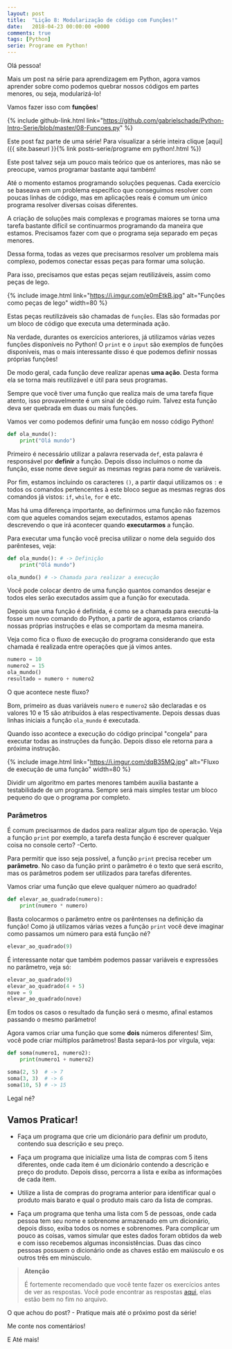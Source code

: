 ```yaml
---
layout: post
title:  "Lição 8: Modularização de código com Funções!"
date:   2018-04-23 00:00:00 +0000
comments: true
tags: [Python]
serie: Programe em Python!
---
```


Olá pessoa!

Mais um post na série para aprendizagem em Python, agora vamos aprender sobre como podemos quebrar nossos códigos em partes menores, ou seja, modularizá-lo!

Vamos fazer isso com **funções**!

<!--more-->

{% include github-link.html link="https://github.com/gabrielschade/Python-Intro-Serie/blob/master/08-Funcoes.py" %} 

Este post faz parte de uma série! Para visualizar a série inteira clique [aqui]({{ site.baseurl }}{% link posts-serie/programe em python!.html %})

Este post talvez seja um pouco mais teórico que os anteriores, mas não se preocupe, vamos programar bastante aqui também!

Até o momento estamos programando soluções pequenas. Cada exercício se baseava em um problema específico que conseguimos resolver com poucas linhas de código, mas em aplicações reais é comum um único programa resolver diversas coisas diferentes.

A criação de soluções mais complexas e programas maiores se torna uma tarefa bastante difícil se continuarmos programando da maneira que estamos. Precisamos fazer com que o programa seja separado em peças menores. 

Dessa forma, todas as vezes que precisarmos resolver um problema mais complexo, podemos conectar essas peças para formar uma solução.

Para isso, precisamos que estas peças sejam reutilizáveis, assim como peças de lego.

{% include image.html link="https://i.imgur.com/e0mEtkB.jpg" alt="Funções como peças de lego" width=80 %}

Estas peças reutilizáveis são chamadas de `funções`. Elas são formadas por um bloco de código que executa uma determinada ação.

Na verdade, durantes os exercícios anteriores, já utilizamos várias vezes funções disponíveis no Python! O `print` e o `input` são exemplos de funções disponíveis, mas o mais interessante disso é que podemos definir nossas próprias funções!

De modo geral, cada função deve realizar apenas **uma ação**. Desta forma ela se torna mais reutilizável e útil para seus programas.

Sempre que você tiver uma função que realiza mais de uma tarefa fique atento, isso provavelmente é um sinal de código ruim. Talvez esta função deva ser quebrada em duas ou mais funções.

Vamos ver como podemos definir uma função em nosso código Python!

```python
def ola_mundo():
    print("Olá mundo")
```
Primeiro é necessário utilizar a palavra reservada `def`, esta palavra é responsável por **definir** a função. Depois disso incluímos o nome da função, esse nome deve seguir as mesmas regras para nome de variáveis.

Por fim, estamos incluindo os caracteres `()`, a partir daqui utilizamos os `:` e todos os comandos pertencentes à este bloco segue as mesmas regras dos comandos já vistos: `if`, `while`, `for` e etc.

Mas há uma diferença importante, ao definirmos uma função não fazemos com que aqueles comandos sejam executados, estamos apenas descrevendo o que irá acontecer quando **executarmos** a função.

Para executar uma função você precisa utilizar o nome dela seguido dos parênteses, veja:

```python
def ola_mundo(): # -> Definição
    print("Olá mundo")

ola_mundo() # -> Chamada para realizar a execução
```

Você pode colocar dentro de uma função quantos comandos desejar e todos eles serão executados assim que a função for executada.

Depois que uma função é definida, é como se a chamada para executá-la fosse um novo comando do Python, a partir de agora, estamos criando nossas próprias instruções e elas se comportam da mesma maneira.

Veja como fica o fluxo de execução do programa considerando que esta chamada é realizada entre operações que já vimos antes.

```python
numero = 10
numero2 = 15
ola_mundo()
resultado = numero + numero2
```

O que acontece neste fluxo?

Bom, primeiro as duas variáveis `numero` e `numero2` são declaradas e os valores 10 e 15 são atribuídos à elas respectivamente. Depois dessas duas linhas iniciais a função `ola_mundo` é executada. 

Quando isso acontece a execução do código principal "congela" para executar todas as instruções da função. Depois disso ele retorna para a próxima instrução.

{% include image.html link="https://i.imgur.com/dqB35MQ.jpg" alt="Fluxo de execução de uma função" width=80 %}

Dividir um algoritmo em partes menores também auxilia bastante a testabilidade de um programa. Sempre será mais simples testar um bloco pequeno do que o programa por completo.

### Parâmetros

É comum precisarmos de dados para realizar algum tipo de operação. Veja a função `print` por exemplo, a tarefa desta função é escrever qualquer coisa no console certo? -Certo.

Para permitir que isso seja possível, a função `print` precisa receber um **parâmetro**. No caso da função print o parâmetro é o texto que será escrito, mas os parâmetros podem ser utilizados para tarefas diferentes.

Vamos criar uma função que eleve qualquer número ao quadrado!

```python
def elevar_ao_quadrado(numero):
    print(numero * numero)
```

Basta colocarmos o parâmetro entre os parêntenses na definição da função! Como já utilizamos várias vezes a função `print` você deve imaginar como passamos um número para está função né?

```python
elevar_ao_quadrado(9)
```
É interessante notar que também podemos passar variáveis e expressões no parâmetro, veja só:

```python
elevar_ao_quadrado(9)
elevar_ao_quadrado(4 + 5)
nove = 9
elevar_ao_quadrado(nove)
```

Em todos os casos o resultado da função será o mesmo, afinal estamos passando o mesmo parâmetro!

Agora vamos criar uma função que some **dois** números diferentes! Sim, você pode criar múltiplos parâmetros! Basta separá-los por vírgula, veja:

```python
def soma(numero1, numero2):
    print(numero1 + numero2)

soma(2, 5)  # -> 7
soma(3, 3)  # -> 6
soma(10, 5) # -> 15
```

Legal né?

## Vamos Praticar!

* Faça um programa que crie um dicionário para definir um produto, contendo sua descrição e seu preço.

* Faça um programa que inicialize uma lista de compras com 5 itens diferentes, onde cada item é um dicionário contendo a descrição e preço do produto. Depois disso, percorra a lista e exiba as informações de cada item.

* Utilize a lista de compras do programa anterior para identificar qual o produto mais barato e qual o produto mais caro da lista de compras.

* Faça um programa que tenha uma lista com 5 de pessoas, onde cada pessoa tem seu nome e sobrenome armazenado em um dicionário, depois disso, exiba todos os nomes e sobrenomes. Para complicar um pouco as coisas, vamos simular que estes dados foram obtidos da web e com isso recebemos algumas inconsistências. Duas das cinco pessoas possuem o dicionário onde as chaves estão em maiúsculo e os outros três em minúsculo.

> **Atenção**
> 
> É fortemente recomendado que você tente fazer os exercícios antes de ver as respostas.
> Você pode encontrar as respostas [aqui](https://github.com/gabrielschade/Python-Intro-Serie/blob/master/07-Dicionario.py), elas estão bem no fim no arquivo.

O que achou do post? - Pratique mais até o próximo post da série!

Me conte nos comentários!

E Até mais!
